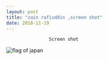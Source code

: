 ```yaml
---
layout: post
title: "zain rafiuddin ,screen shot"
date: 2018-11-19
---
```



                    Screen shot 
![flag of japan](/images/japanflag.png)
